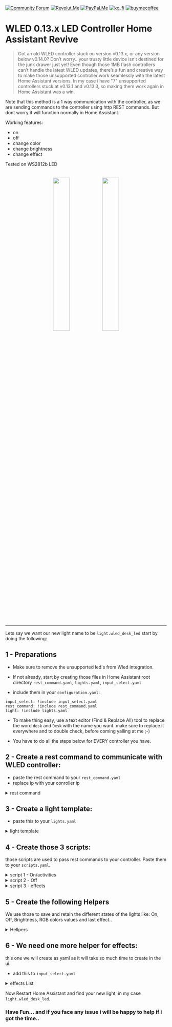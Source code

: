 [![Community Forum][community_forum_shield]][community_forum]<!-- anashost_support_badges_start -->
[![Revolut.Me][revolut_me_shield]][revolut_me]
[![PayPal.Me][paypal_me_shield]][paypal_me]
[![ko_fi][ko_fi_shield]][ko_fi_me]
[![buymecoffee][buy_me_coffee_shield]][buy_me_coffee_me]
<!-- anashost_support_badges_end -->
<!-- 
```diff
- text in red
+ text in green
! text in orange
# text in gray
@@ text in purple (and bold)@@
```
-->

# WLED 0.13.x LED Controller Home Assistant Revive
>Got an old WLED controller stuck on version v0.13.x, or any version below v0.14.0? Don’t worry.. your trusty little device isn’t destined for the junk drawer just yet! Even though those 1MB flash controllers can’t handle the latest WLED updates, there’s a fun and creative way to make those unsupported controller work seamlessly with the latest Home Assistant versions. In my case i have "7" unsupported controllers stuck at v0.13.1 and v0.13.3, so making them work again in Home Assistant was a win.

Note that this method is a 1 way communication with the controller, as we are sending commands to the controller using http REST commands. But dont worry it will function normally in Home Assistant.

Working features:
- on
- off
- change color
- change brightness
- change effect

Tested on WS2812b LED

<div style="text-align:center">
    <img src="https://github.com/user-attachments/assets/811b13db-88dd-43de-95dd-0ddf735c4bd6" style="display:inline-block; width:35%; max-width:150px; margin:20px auto;">
    <img src="https://github.com/user-attachments/assets/bb4305e1-7c9f-41f4-95dc-54f79120ef26" style="display:inline-block; width:35%; max-width:150px; margin:20px auto;">
</div>


<hr>

Lets say we want our new light name to be `light.wled_desk_led` start by doing the following:

## 1 - Preparations

- Make sure to remove the unsupported led's from Wled integration.

- If not already, start by creating those files in Home Assistant root directory
`rest_command.yaml`,  `lights.yaml`, `input_select.yaml`

- include them in your `configuration.yaml`:

```
input_select: !include input_select.yaml
rest_command: !include rest_command.yaml
light: !include lights.yaml
```

- To make thing easy, use a text editor (Find & Replace All) tool to replace the word `desk` and `Desk` with the name you want. make sure to replace it everywhere and to double check, before coming yalling at me ;-)

- You have to do all the steps below for EVERY controller you have.

## 2 - Create a rest command to communicate with WLED controller:

* paste the rest command to your `rest_command.yaml`
* replace ip with your conroller ip

<details>
  <summary>rest command</summary>
  
```
  wled_desk_led:
    url: "http://10.0.0.107/win&T={{ on }}&A={{ brightness }}&R={{ red }}&G={{ green }}&B={{ blue }}{% if effect is defined %}&FX={{ effect }}{% endif %}"
```
</details>
  
## 3 - Create a light template:

* paste this to your `lights.yaml`

<details>
  <summary>light template</summary>
  
```
  - platform: template
    lights:
      wled_desk_led:
        friendly_name: "WLED Desk LED"
        value_template: "{{ states('input_boolean.wled_desk_led_state') == 'on' }}"
        level_template: "{{ states('input_number.wled_desk_led_brightness') | int }}"
        effect_list_template: "{{ state_attr('input_select.wled_desk_led_effect', 'options') }}"
        effect_template: "{{ states('input_select.wled_desk_led_effect') }}"
        rgb_template: >
          ({{ states('input_number.wled_desk_led_red') | int }},
           {{ states('input_number.wled_desk_led_green') | int }},
           {{ states('input_number.wled_desk_led_blue') | int }})
        turn_on:
          service: script.wled_desk_led_active
          data:
            brightness: "{{ states('input_number.wled_desk_led_brightness') | int }}"
            red: "{{ states('input_number.wled_desk_led_red') | int }}"
            green: "{{ states('input_number.wled_desk_led_green') | int }}"
            blue: "{{ states('input_number.wled_desk_led_blue') | int }}"
        turn_off:
          service: script.wled_desk_led_off
          data:
            brightness: "{{ states('input_number.wled_desk_led_brightness') | int }}"
            red: "{{ states('input_number.wled_desk_led_red') | int }}"
            green: "{{ states('input_number.wled_desk_led_green') | int }}"
            blue: "{{ states('input_number.wled_desk_led_blue') | int }}"
        set_level:
          service: script.wled_desk_led_active
          data:
            brightness: "{{ brightness }}"
        set_rgb:
          service: script.wled_desk_led_active
          data:
            brightness: "{{ states('input_number.wled_desk_led_brightness') | int }}"
            red: "{{ r }}"
            green: "{{ g }}"
            blue: "{{ b }}"
        set_effect:
          service: script.wled_desk_led_effect
          data:
            effect: "{{ effect }}"
```
</details>

## 4 - Create those 3 scripts:
those scripts are used to pass rest commands to your controller. Paste them to your `scripts.yaml`.

<details>
  <summary>script 1 - On/activities</summary>
  
```
wled_desk_led_active:
  alias: wled desk led active
  sequence:
  - action: input_boolean.turn_on
    target:
      entity_id:
      - input_boolean.wled_desk_led_state
    data: {}
    enabled: true
  - data:
      entity_id: input_number.wled_desk_led_brightness
      value: '{{ brightness | default(states(''input_number.wled_desk_led_brightness'')
        | int) }}'
    action: input_number.set_value
    enabled: true
  - data:
      entity_id: input_number.wled_desk_led_red
      value: '{{ red | default(states(''input_number.wled_desk_led_red'') | int) }}'
    action: input_number.set_value
    enabled: true
  - data:
      entity_id: input_number.wled_desk_led_green
      value: '{{ green | default(states(''input_number.wled_desk_led_green'') | int)
        }}'
    action: input_number.set_value
    enabled: true
  - data:
      entity_id: input_number.wled_desk_led_blue
      value: '{{ blue | default(states(''input_number.wled_desk_led_blue'') | int)
        }}'
    action: input_number.set_value
    enabled: true
  - data:
      'on': '{{ ''1'' if brightness | int > 0 else ''0'' }}'
      brightness: '{{ brightness | default(states(''input_number.wled_desk_led_brightness'')
        | int) }}'
      red: '{{ red | default(states(''input_number.wled_desk_led_red'') | int) }}'
      green: '{{ green | default(states(''input_number.wled_desk_led_green'') | int)
        }}'
      blue: '{{ blue | default(states(''input_number.wled_desk_led_blue'') | int)
        }}'
    action: rest_command.wled_desk_led
    enabled: true
  description: ''
```

</details>

<details>
  <summary>script 2 - Off</summary>
  
```
wled_desk_led_off:
  alias: Wled desk led off
  sequence:
  - action: rest_command.wled_desk_led
    data:
      'on': 0
      brightness: '{{ brightness | default(states(''input_number.wled_desk_led_brightness'')
        | int) }}'
      red: '{{ red | default(states(''input_number.wled_desk_led_red'') | int) }}'
      green: '{{ green | default(states(''input_number.wled_desk_led_green'') | int)
        }}'
      blue: '{{ blue | default(states(''input_number.wled_desk_led_blue'') | int)
        }}'
  - action: input_boolean.turn_off
    metadata: {}
    data: {}
    target:
      entity_id: input_boolean.wled_desk_led_state
  description: Control WLED on the desk led
```

</details>

<details>
  <summary>script 3 - effects</summary>
  
```
wled_desk_led_effect:
  alias: wled desk led effect
  sequence:
  - data:
      entity_id: input_select.wled_desk_led_effect
      option: '{{ effect }}'
    action: input_select.select_option
  - data:
      'on': 1
      brightness: '{{ states(''input_number.wled_desk_led_brightness'') | int }}'
      red: '{{ states(''input_number.wled_desk_led_red'') | int }}'
      green: '{{ states(''input_number.wled_desk_led_green'') | int }}'
      blue: '{{ states(''input_number.wled_desk_led_blue'') | int }}'
      effect: '{% set effect = states(''input_select.wled_desk_led_effect'') %} {%
        if effect == ''Solid'' %}0 {% elif effect == ''Blink'' %}1 {% elif effect
        == ''Breathe'' %}2 {% elif effect == ''Wipe'' %}3 {% elif effect == ''Wipe
        Random'' %}4 {% elif effect == ''Random Colors'' %}5 {% elif effect == ''Sweep''
        %}6 {% elif effect == ''Dynamic'' %}7 {% elif effect == ''Colorloop'' %}8
        {% elif effect == ''Rainbow'' %}9 {% elif effect == ''Scan'' %}10 {% elif
        effect == ''Scan Dual'' %}11 {% elif effect == ''Fade'' %}12 {% elif effect
        == ''Theater'' %}13 {% elif effect == ''Theater Rainbow'' %}14 {% elif effect
        == ''Running'' %}15 {% elif effect == ''Saw'' %}16 {% elif effect == ''Twinkle''
        %}17 {% elif effect == ''Dissolve'' %}18 {% elif effect == ''Dissolve Rnd''
        %}19 {% elif effect == ''Sparkle'' %}20 {% elif effect == ''Sparkle Dark''
        %}21 {% elif effect == ''Sparkle+'' %}22 {% elif effect == ''Strobe'' %}23
        {% elif effect == ''Strobe Rainbow'' %}24 {% elif effect == ''Strobe Mega''
        %}25 {% elif effect == ''Blink Rainbow'' %}26 {% elif effect == ''Android''
        %}27 {% elif effect == ''Chase'' %}28 {% elif effect == ''Chase Random'' %}29
        {% elif effect == ''Chase Rainbow'' %}30 {% elif effect == ''Chase Flash''
        %}31 {% elif effect == ''Chase Flash Rnd'' %}32 {% elif effect == ''Rainbow
        Runner'' %}33 {% elif effect == ''Colorful'' %}34 {% elif effect == ''Traffic
        Light'' %}35 {% elif effect == ''Sweep Random'' %}36 {% elif effect == ''Chase
        2'' %}37 {% elif effect == ''Aurora'' %}38 {% elif effect == ''Stream'' %}39
        {% elif effect == ''Scanner'' %}40 {% elif effect == ''Lighthouse'' %}41 {%
        elif effect == ''Fireworks'' %}42 {% elif effect == ''Rain'' %}43 {% elif
        effect == ''Tetrix'' %}44 {% elif effect == ''Fire Flicker'' %}45 {% elif
        effect == ''Gradient'' %}46 {% elif effect == ''Loading'' %}47 {% elif effect
        == ''Rolling Balls'' %}48 {% elif effect == ''Fairy'' %}49 {% elif effect
        == ''Two Dots'' %}50 {% elif effect == ''Fairytwinkle'' %}51 {% elif effect
        == ''Running Dual'' %}52 {% elif effect == ''Chase 3'' %}53 {% elif effect
        == ''Tri Wipe'' %}54 {% elif effect == ''Tri Fade'' %}55 {% elif effect ==
        ''Lightning'' %}56 {% elif effect == ''ICU'' %}57 {% elif effect == ''Multi
        Comet'' %}58 {% elif effect == ''Scanner Dual'' %}59 {% elif effect == ''Stream
        2'' %}60 {% elif effect == ''Oscillate'' %}61 {% elif effect == ''Pride 2015''
        %}62 {% elif effect == ''Juggle'' %}63 {% elif effect == ''Palette'' %}64
        {% elif effect == ''Fire 2012'' %}65 {% elif effect == ''Colorwaves'' %}66
        {% elif effect == ''Bpm'' %}67 {% elif effect == ''Fill Noise'' %}68 {% elif
        effect == ''Noise 1'' %}69 {% elif effect == ''Noise 2'' %}70 {% elif effect
        == ''Noise 3'' %}71 {% elif effect == ''Noise 4'' %}72 {% elif effect == ''Colortwinkles''
        %}73 {% elif effect == ''Lake'' %}74 {% elif effect == ''Meteor'' %}75 {%
        elif effect == ''Meteor Smooth'' %}76 {% elif effect == ''Railway'' %}77 {%
        elif effect == ''Ripple'' %}78 {% elif effect == ''Twinklefox'' %}79 {% elif
        effect == ''Twinklecat'' %}80 {% elif effect == ''Halloween Eyes'' %}81 {%
        elif effect == ''Solid Pattern'' %}82 {% elif effect == ''Solid Pattern Tri''
        %}83 {% elif effect == ''Spots'' %}84 {% elif effect == ''Spots Fade'' %}85
        {% elif effect == ''Glitter'' %}86 {% elif effect == ''Candle'' %}87 {% elif
        effect == ''Fireworks Starburst'' %}88 {% elif effect == ''Fireworks 1D''
        %}89 {% elif effect == ''Bouncing Balls'' %}90 {% elif effect == ''Sinelon''
        %}91 {% elif effect == ''Sinelon Dual'' %}92 {% elif effect == ''Sinelon Rainbow''
        %}93 {% elif effect == ''Popcorn'' %}94 {% elif effect == ''Drip'' %}95 {%
        elif effect == ''Plasma'' %}96 {% elif effect == ''Percent'' %}97 {% elif
        effect == ''Ripple Rainbow'' %}98 {% elif effect == ''Heartbeat'' %}99 {%
        elif effect == ''Pacifica'' %}100 {% elif effect == ''Candle Multi'' %}101
        {% elif effect == ''Solid Glitter'' %}102 {% elif effect == ''Sunrise'' %}103
        {% elif effect == ''Phased'' %}104 {% elif effect == ''Twinkleup'' %}105 {%
        elif effect == ''Noise Pal'' %}106 {% elif effect == ''Sine'' %}107 {% elif
        effect == ''Phased Noise'' %}108 {% elif effect == ''Flow'' %}109 {% elif
        effect == ''Chunchun'' %}110 {% elif effect == ''Dancing Shadows'' %}111 {%
        elif effect == ''Washing Machine'' %}112 {% elif effect == ''Rotozoomer''
        %}113 {% elif effect == ''Blends'' %}114 {% elif effect == ''TV Simulator''
        %}115 {% elif effect == ''Dynamic Smooth'' %}116 {% elif effect == ''Spaceships''
        %}117 {% elif effect == ''Crazy Bees'' %}118 {% elif effect == ''Ghost Rider''
        %}119 {% elif effect == ''Blobs'' %}120 {% elif effect == ''Scrolling Text''
        %}121 {% elif effect == ''Drift Rose'' %}122 {% elif effect == ''Distortion
        Waves'' %}123 {% elif effect == ''Soap'' %}124 {% elif effect == ''Octopus''
        %}125 {% elif effect == ''Waving Cell'' %}126 {% elif effect == ''Pixels''
        %}127 {% elif effect == ''Pixelwave'' %}128 {% elif effect == ''Juggles''
        %}129 {% elif effect == ''Matripix'' %}130 {% elif effect == ''Gravimeter''
        %}131 {% elif effect == ''Plasmoid'' %}132 {% elif effect == ''Puddles'' %}133
        {% elif effect == ''Midnoise'' %}134 {% elif effect == ''Noisemeter'' %}135
        {% elif effect == ''Freqwave'' %}136 {% elif effect == ''Freqmatrix'' %}137
        {% elif effect == ''GEQ'' %}138 {% elif effect == ''Waterfall'' %}139 {% elif
        effect == ''Freqpixels'' %}140 {% elif effect == ''Noisefire'' %}141 {% elif
        effect == ''Puddlepeak'' %}142 {% elif effect == ''Noisemove'' %}143 {% elif
        effect == ''Noise2D'' %}144 {% elif effect == ''Perlin Move'' %}145 {% elif
        effect == ''Ripple Peak'' %}146 {% elif effect == ''Firenoise'' %}147 {% elif
        effect == ''Squared Swirl'' %}148 {% elif effect == ''DNA'' %}149 {% elif
        effect == ''Matrix'' %}150 {% elif effect == ''Metaballs'' %}151 {% elif effect
        == ''Freqmap'' %}152 {% elif effect == ''Gravcenter'' %}153 {% elif effect
        == ''Gravcentric'' %}154 {% elif effect == ''Gravfreq'' %}155 {% elif effect
        == ''DJ Light'' %}156 {% elif effect == ''Funky Plank'' %}157 {% elif effect
        == ''Pulser'' %}158 {% elif effect == ''Blurz'' %}159 {% elif effect == ''Drift''
        %}160 {% elif effect == ''Waverly'' %}161 {% elif effect == ''Sun Radiation''
        %}162 {% elif effect == ''Colored Bursts'' %}163 {% elif effect == ''Julia''
        %}164 {% elif effect == ''Game Of Life'' %}165 {% elif effect == ''Tartan''
        %}166 {% elif effect == ''Polar Lights'' %}167 {% elif effect == ''Swirl''
        %}168 {% elif effect == ''Lissajous'' %}169 {% elif effect == ''Frizzles''
        %}170 {% elif effect == ''Plasma Ball'' %}171 {% elif effect == ''Flow Stripe''
        %}172 {% elif effect == ''Hiphotic'' %}173 {% elif effect == ''Sindots'' %}174
        {% elif effect == ''DNA Spiral'' %}175 {% elif effect == ''Black Hole'' %}176
        {% elif effect == ''Wavesins'' %}177 {% elif effect == ''Rocktaves'' %}178
        {% elif effect == ''Akemi'' %}179 {% else %}0 {% endif %}

        '
    action: rest_command.wled_desk_led
  description: ''
```

</details>

## 5 - Create the following Helpers
We use those to save and retain the different states of the lights like: On, Off, Brightness, RGB colors values and last effect..

<details>
  <summary>Hellpers</summary>
  
```
input_boolean:
  wled_desk_led_state:
    name: WLED Desk Led State

input_number:
  wled_desk_led_brightness:
    name: WLED Desk Led Brightness
    min: 0
    max: 255
    step: 1

  wled_desk_led_red:
    name: WLED Desk Led Red
    min: 0
    max: 255
    step: 1

  wled_desk_led_green:
    name: WLED Desk Led Green
    min: 0
    max: 255
    step: 1

  wled_desk_led_blue:
    name: WLED Desk Led Blue
    min: 0
    max: 255
    step: 1

```

</details>

## 6 - We need one more helper for effects:
this one we will create as yaml as it will take so much time to create in the ui.

* add this to `input_select.yaml`

<details>
  <summary>effects List</summary>
  
```
  wled_desk_led_effect:
    name: "WLED Desk Led Effect"
    options:
      - Solid
      - Blink
      - Breathe
      - Wipe
      - Wipe Random
      - Random Colors
      - Sweep
      - Dynamic
      - Colorloop
      - Rainbow
      - Scan
      - Scan Dual
      - Fade
      - Theater
      - Theater Rainbow
      - Running
      - Saw
      - Twinkle
      - Dissolve
      - Dissolve Rnd
      - Sparkle
      - Sparkle Dark
      - Sparkle+
      - Strobe
      - Strobe Rainbow
      - Strobe Mega
      - Blink Rainbow
      - Android
      - Chase
      - Chase Random
      - Chase Rainbow
      - Chase Flash
      - Chase Flash Rnd
      - Rainbow Runner
      - Colorful
      - Traffic Light
      - Sweep Random
      - Chase 2
      - Aurora
      - Stream
      - Scanner
      - Lighthouse
      - Fireworks
      - Rain
      - Tetrix
      - Fire Flicker
      - Gradient
      - Loading
      - Rolling Balls
      - Fairy
      - Two Dots
      - Fairytwinkle
      - Running Dual
      - Chase 3
      - Tri Wipe
      - Tri Fade
      - Lightning
      - ICU
      - Multi Comet
      - Scanner Dual
      - Stream 2
      - Oscillate
      - Pride 2015
      - Juggle
      - Palette
      - Fire 2012
      - Colorwaves
      - Bpm
      - Fill Noise
      - Noise 1
      - Noise 2
      - Noise 3
      - Noise 4
      - Colortwinkles
      - Lake
      - Meteor
      - Meteor Smooth
      - Railway
      - Ripple
      - Twinklefox
      - Twinklecat
      - Halloween Eyes
      - Solid Pattern
      - Solid Pattern Tri
      - Spots
      - Spots Fade
      - Glitter
      - Candle
      - Fireworks Starburst
      - Fireworks 1D
      - Bouncing Balls
      - Sinelon
      - Sinelon Dual
      - Sinelon Rainbow
      - Popcorn
      - Drip
      - Plasma
      - Percent
      - Ripple Rainbow
      - Heartbeat
      - Pacifica
      - Candle Multi
      - Solid Glitter
      - Sunrise
      - Phased
      - Twinkleup
      - Noise Pal
      - Sine
      - Phased Noise
      - Flow
      - Chunchun
      - Dancing Shadows
      - Washing Machine
      - Rotozoomer
      - Blends
      - TV Simulator
      - Dynamic Smooth
      - Spaceships
      - Crazy Bees
      - Ghost Rider
      - Blobs
      - Scrolling Text
      - Drift Rose
      - Distortion Waves
      - Soap
      - Octopus
      - Waving Cell
      - Pixels
      - Pixelwave
      - Juggles
      - Matripix
      - Gravimeter
      - Plasmoid
      - Puddles
      - Midnoise
      - Noisemeter
      - Freqwave
      - Freqmatrix
      - GEQ
      - Waterfall
      - Freqpixels
      - Noisefire
      - Puddlepeak
      - Noisemove
      - Noise2D
      - Perlin Move
      - Ripple Peak
      - Firenoise
      - Squared Swirl
      - DNA
      - Matrix
      - Metaballs
      - Freqmap
      - Gravcenter
      - Gravcentric
      - Gravfreq
      - DJ Light
      - Funky Plank
      - Pulser
      - Blurz
      - Drift
      - Waverly
      - Sun Radiation
      - Colored Bursts
      - Julia
      - Game Of Life
      - Tartan
      - Polar Lights
      - Swirl
      - Lissajous
      - Frizzles
      - Plasma Ball
      - Flow Stripe
      - Hiphotic
      - Sindots
      - DNA Spiral
      - Black Hole
      - Wavesins
      - Rocktaves
      - Akemi
    initial: Solid
    icon: mdi:palette

```
</details>

Now Restart Home Assistant and find your new light, in my case `light.wled_desk_led`.

### Have Fun... and if you face any issue i will be happy to help if i got the time..

[latest_release]: https://github.com/Anashost/MY-HA-DASH/releases/latest

[releases_shield]: https://img.shields.io/github/release/Anashost/MY-HA-DASH.svg?style=popout

[releases]: https://github.com/Anashost/MY-HA-DASH/releases

[downloads_total_shield]: https://img.shields.io/github/downloads/Anashost/MY-HA-DASH/total

[community_forum_shield]: 
https://img.shields.io/badge/Fourms-23cede?style=for-the-badge&logo=HomeAssistant&logoColor=white

[community_forum]: https://community.home-assistant.io/t/wled-0-13-x-led-controller-home-assistant-revive/812940

[paypal_me_shield]: https://img.shields.io/badge/PayPal-00457C?style=for-the-badge&logo=paypal&logoColor=white

[paypal_me]: https://paypal.me/anasboxsupport

[revolut_me_shield]:
https://img.shields.io/badge/revolut-FFFFFF?style=for-the-badge&logo=revolut&logoColor=black

[revolut_me]: https://revolut.me/anas4e

[ko_fi_shield]: https://img.shields.io/badge/Ko--fi-F16061?style=for-the-badge&logo=ko-fi&logoColor=white

[ko_fi_me]: https://ko-fi.com/anasbox

[buy_me_coffee_shield]: 
https://img.shields.io/badge/Buy%20Me%20Coffee-ffdd00?style=for-the-badge&logo=buy-me-a-coffee&logoColor=black

[buy_me_coffee_me]: https://www.buymeacoffee.com/anasbox
